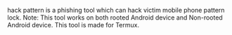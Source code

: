 hack pattern is a phishing tool which can hack victim mobile phone pattern lock. Note: This tool works on both rooted Android device and Non-rooted Android device. This tool is made for Termux.



